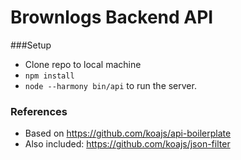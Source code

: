 # Brownlogs Backend API


###Setup
* Clone repo to local machine
* ```npm install```
* ```node --harmony bin/api``` to run the server.


### References
* Based on https://github.com/koajs/api-boilerplate
* Also included: https://github.com/koajs/json-filter
